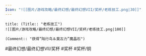 ```yaml
---
Icon: "![[图片/游戏攻略/最终幻想/最终幻想VII/奖杯/老练技工.png|30]]"
---
```

```ad-common-bronze-trophy
title: (Title:: "老练技工")
![[图片/游戏攻略/最终幻想/最终幻想VII/奖杯/老练技工.png|100]]

(Comment:: "获得“陆行鸟＆莫古力”魔晶石")
```

#最终幻想/最终幻想VII/奖杯 #奖杯 #奖杯/铜
